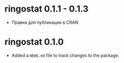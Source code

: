 # ringostat 0.1.1 - 0.1.3

* Правки для публикации в CRAN

# ringostat 0.1.0

* Added a `NEWS.md` file to track changes to the package.
